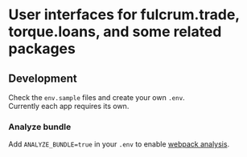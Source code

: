 # User interfaces for fulcrum.trade, torque.loans, and some related packages

## Development

Check the `env.sample` files and create your own `.env`.  
Currently each app requires its own.

### Analyze bundle

Add `ANALYZE_BUNDLE=true` in your `.env` to enable [webpack analysis](https://github.com/webpack-contrib/webpack-bundle-analyzer).
